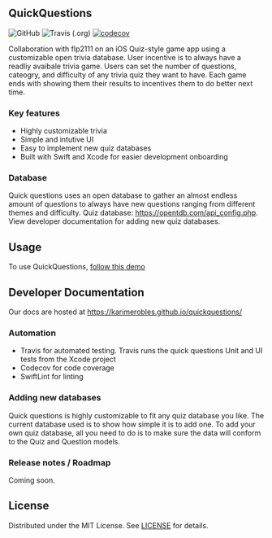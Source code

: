 ## QuickQuestions
![GitHub](https://img.shields.io/github/license/karimerobles/quickquestions)
![Travis (.org)](https://img.shields.io/travis/karimerobles/quickquestions)
[![codecov](https://codecov.io/gh/karimerobles/quickquestions/branch/master/graph/badge.svg?token=RF1QLASAI6)](undefined)

Collaboration with flp2111 on an iOS Quiz-style game app using a customizable open trivia database. User incentive is to always have a readliy avaibale trivia game. Users can set the number of questions, cateogry, and difficulty of any trivia quiz they want to have. Each game ends with showing them their results to incentives them to do better next time.

### Key features
- Highly customizable trivia
- Simple and intutive UI
- Easy to implement new quiz databases
- Built with Swift and Xcode for easier development onboarding

### Database
Quick questions uses an open database to gather an almost endless amount of questions to always have new questions ranging from different themes and difficulty. Quiz database: https://opentdb.com/api_config.php. View developer documentation for adding new quiz databases.

## Usage
To use QuickQuestions, [follow this demo](https://github.com/karimerobles/quickquestions/blob/master/demo/demo.md)

## Developer Documentation

Our docs are hosted at https://karimerobles.github.io/quickquestions/

### Automation
- Travis for automated testing. Travis runs the quick questions Unit and UI tests from the Xcode project
- Codecov for code coverage
- SwiftLint for linting

### Adding new databases
Quick questions is highly customizable to fit any quiz database you like. The current database used is to show how simple it is to add one.
To add your own quiz database, all you need to do is to make sure the data will conform to the Quiz and Question models.


### Release notes / Roadmap
Coming soon.

## License
Distributed under the MIT License. See [LICENSE](https://github.com/karimerobles/quickquestions/blob/master/LICENSE) for details.
